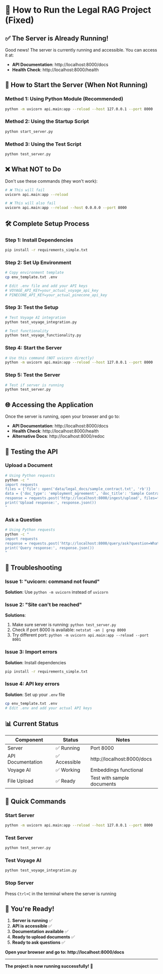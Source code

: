 # 🚀 How to Run the Legal RAG Project (Fixed)

## ✅ **The Server is Already Running!**

Good news! The server is currently running and accessible. You can access it at:
- **API Documentation**: http://localhost:8000/docs
- **Health Check**: http://localhost:8000/health

## 🔧 **How to Start the Server (When Not Running)**

### **Method 1: Using Python Module (Recommended)**
```bash
python -m uvicorn api.main:app --reload --host 127.0.0.1 --port 8000
```

### **Method 2: Using the Startup Script**
```bash
python start_server.py
```

### **Method 3: Using the Test Script**
```bash
python test_server.py
```

## ❌ **What NOT to Do**
Don't use these commands (they won't work):
```bash
# ❌ This will fail
uvicorn api.main:app --reload

# ❌ This will also fail
uvicorn api.main:app --reload --host 0.0.0.0 --port 8000
```

## 🛠️ **Complete Setup Process**

### **Step 1: Install Dependencies**
```bash
pip install -r requirements_simple.txt
```

### **Step 2: Set Up Environment**
```bash
# Copy environment template
cp env_template.txt .env

# Edit .env file and add your API keys
# VOYAGE_API_KEY=your_actual_voyage_api_key
# PINECONE_API_KEY=your_actual_pinecone_api_key
```

### **Step 3: Test the Setup**
```bash
# Test Voyage AI integration
python test_voyage_integration.py

# Test functionality
python test_voyage_functionality.py
```

### **Step 4: Start the Server**
```bash
# Use this command (NOT uvicorn directly)
python -m uvicorn api.main:app --reload --host 127.0.0.1 --port 8000
```

### **Step 5: Test the Server**
```bash
# Test if server is running
python test_server.py
```

## 🌐 **Accessing the Application**

Once the server is running, open your browser and go to:

- **API Documentation**: http://localhost:8000/docs
- **Health Check**: http://localhost:8000/health
- **Alternative Docs**: http://localhost:8000/redoc

## 🔧 **Testing the API**

### **Upload a Document**
```bash
# Using Python requests
python -c "
import requests
files = {'file': open('data/legal_docs/sample_contract.txt', 'rb')}
data = {'doc_type': 'employment_agreement', 'doc_title': 'Sample Contract'}
response = requests.post('http://localhost:8000/ingest/upload', files=files, data=data)
print('Upload response:', response.json())
"
```

### **Ask a Question**
```bash
# Using Python requests
python -c "
import requests
response = requests.post('http://localhost:8000/query/ask?question=What%20is%20the%20employee%27s%20base%20salary?')
print('Query response:', response.json())
"
```

## 🐛 **Troubleshooting**

### **Issue 1: "uvicorn: command not found"**
**Solution**: Use `python -m uvicorn` instead of `uvicorn`

### **Issue 2: "Site can't be reached"**
**Solutions**:
1. Make sure server is running: `python test_server.py`
2. Check if port 8000 is available: `netstat -an | grep 8000`
3. Try different port: `python -m uvicorn api.main:app --reload --port 8001`

### **Issue 3: Import errors**
**Solution**: Install dependencies
```bash
pip install -r requirements_simple.txt
```

### **Issue 4: API key errors**
**Solution**: Set up your `.env` file
```bash
cp env_template.txt .env
# Edit .env and add your actual API keys
```

## 📊 **Current Status**

| Component | Status | Notes |
|-----------|--------|-------|
| Server | ✅ Running | Port 8000 |
| API Documentation | ✅ Accessible | http://localhost:8000/docs |
| Voyage AI | ✅ Working | Embeddings functional |
| File Upload | ✅ Ready | Test with sample documents |

## 🎯 **Quick Commands**

### **Start Server**
```bash
python -m uvicorn api.main:app --reload --host 127.0.0.1 --port 8000
```

### **Test Server**
```bash
python test_server.py
```

### **Test Voyage AI**
```bash
python test_voyage_integration.py
```

### **Stop Server**
Press `Ctrl+C` in the terminal where the server is running

## 🎉 **You're Ready!**

1. **Server is running** ✅
2. **API is accessible** ✅
3. **Documentation available** ✅
4. **Ready to upload documents** ✅
5. **Ready to ask questions** ✅

**Open your browser and go to: http://localhost:8000/docs**

---

**The project is now running successfully! 🚀** 